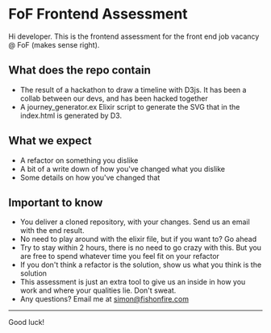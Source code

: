# FoF Frontend Assessment
Hi developer. This is the frontend assessment for the front end job vacancy @ FoF (makes sense right).

## What does the repo contain
- The result of a hackathon to draw a timeline with D3js. It has been a collab between our devs, and has been hacked together
- A journey_generator.ex Elixir script to generate the SVG that in the index.html is generated by D3.

## What we expect
- A refactor on something you dislike
- A bit of a write down of how you've changed what you dislike
- Some details on how you've changed that

## Important to know
- You deliver a cloned repository, with your changes. Send us an email with the end result.
- No need to play around with the elixir file, but if you want to? Go ahead
- Try to stay within 2 hours, there is no need to go crazy with this. But you are free to spend whatever time you feel fit on your refactor
- If you don't think a refactor is the solution, show us what you think is the solution
- This assessment is just an extra tool to give us an inside in how you work and where your qualities lie. Don't sweat.
- Any questions? Email me at simon@fishonfire.com

---
Good luck!